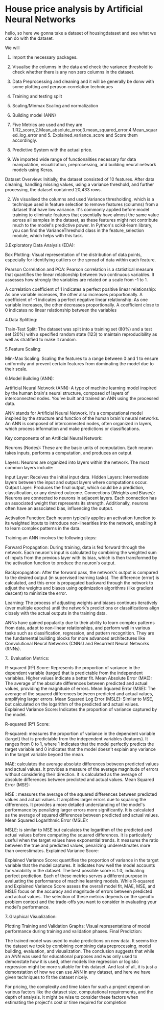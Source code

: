 # House price analysis by Artificial Neural Networks 
hello, so here we gonna take a dataset of housingdataset and see what we can do with the dataset.



We will



1. Import the necessary packages.
2. Visualise the columns in the data and check the variance threshold to check whether there is any non zero columns in the dataset.
3. Data Preprocessing and cleaning and it will be generally be donw with some plotting and perason correlation techniques
4. Training and testing split
5. Scaling/Minmax Scaling and normalization
6. Building model (ANN)
7. Five Metrics are used and they are 1.R2_score,2.Mean_absolute_error,3.mean_squared_error,4.Mean_squared_log_error and 5. Explained_variance_score and Score them accordingly.
8. Predictive System with the actual price.



1. We imported wide range of functionalities necessary for data manipulation, visualization, preprocessing, and building neural network models using Keras.
 
Dataset Overview: Initially, the dataset consisted of 10 features. After data cleaning, handling missing values, using a variance threshold, and further processing, the dataset contained 20,433 rows.
  
2. We visualised the columns and used Variance thresholding, which is a technique used in feature selection to remove features (columns) from a dataset that have low variance. It's commonly applied before model training to eliminate features that essentially have almost the same value across all samples in the dataset, as these features might not contribute much to the model's predictive power.
In Python's scikit-learn library, you can find the VarianceThreshold class in the feature_selection module, which helps with this task.

3.Exploratory Data Analysis (EDA):

Box Plotting: Visual representation of the distribution of data points, especially for identifying outliers or the spread of data within each feature.

Pearson Correlation and PCA: 
Pearson correlation is a statistical measure that quantifies the linear relationship between two continuous variables. It assesses how strongly the variables are related on a scale from -1 to 1.

A correlation coefficient of 1 indicates a perfect positive linear relationship: As one variable increases, the other also increases proportionally.
A coefficient of -1 indicates a perfect negative linear relationship: As one variable increases, the other decreases proportionally.
A coefficient close to 0 indicates no linear relationship between the variables

4.Data Splitting:

Train-Test Split: The dataset was split into a training set (80%) and a test set (20%) with a specified random state (123) to maintain reproducibility as well as stratified to make it random.

5.Feature Scaling:

Min-Max Scaling: Scaling the features to a range between 0 and 1 to ensure uniformity and prevent certain features from dominating the model due to their scale.

6.Model Building (ANN):

Artificial Neural Network (ANN): A type of machine learning model inspired by the human brain's neural structure, composed of layers of interconnected nodes. You've built and trained an ANN using the processed data.

ANN stands for Artificial Neural Network. It's a computational model inspired by the structure and function of the human brain's neural networks. An ANN is composed of interconnected nodes, often organized in layers, which process information and make predictions or classifications.

Key components of an Artificial Neural Network:

Neurons (Nodes): These are the basic units of computation. Each neuron takes inputs, performs a computation, and produces an output.

Layers: Neurons are organized into layers within the network. The most common layers include:

Input Layer: Receives the initial input data.
Hidden Layers: Intermediate layers between the input and output layers where computations occur.
Output Layer: Produces the final output, which could be a prediction, classification, or any desired outcome.
Connections (Weights and Biases): Neurons are connected to neurons in adjacent layers. Each connection has an associated weight that represents its strength. Additionally, neurons often have an associated bias, influencing the output.

Activation Function: Each neuron typically applies an activation function to its weighted inputs to introduce non-linearities into the network, enabling it to learn complex patterns in the data.

Training an ANN involves the following steps:

Forward Propagation: During training, data is fed forward through the network. Each neuron's input is calculated by combining the weighted sum of inputs from the previous layer with its bias, which is then transformed by the activation function to produce the neuron's output.

Backpropagation: After the forward pass, the network's output is compared to the desired output (in supervised learning tasks). The difference (error) is calculated, and this error is propagated backward through the network to adjust the weights and biases using optimization algorithms (like gradient descent) to minimize the error.

Learning: The process of adjusting weights and biases continues iteratively (over multiple epochs) until the network's predictions or classifications align closely with the actual outputs in the training data.

ANNs have gained popularity due to their ability to learn complex patterns from data, adapt to non-linear relationships, and perform well in various tasks such as classification, regression, and pattern recognition. They are the fundamental building blocks for more advanced architectures like Convolutional Neural Networks (CNNs) and Recurrent Neural Networks (RNNs).


7.. Evaluation Metrics:

R-squared (R²) Score: Represents the proportion of variance in the dependent variable (target) that is predictable from the independent variables. Higher values indicate a better fit.
Mean Absolute Error (MAE): The average of the absolute differences between predicted and actual values, providing the magnitude of errors.
Mean Squared Error (MSE): The average of the squared differences between predicted and actual values, amplifying larger errors.
Mean Squared Log Error (MSLE): Similar to MSE, but calculated on the logarithm of the predicted and actual values.
Explained Variance Score: Indicates the proportion of variance captured by the model.

R-squared (R²) Score:

R-squared:  measures the proportion of variance in the dependent variable (target) that is predictable from the independent variables (features).
It ranges from 0 to 1, where 1 indicates that the model perfectly predicts the target variable and 0 indicates that the model doesn't explain any variance in the target variable beyond the mean.


MAE: calculates the average absolute differences between predicted values and actual values.
It provides a measure of the average magnitude of errors without considering their direction.
It is calculated as the average of absolute differences between predicted and actual values.
Mean Squared Error (MSE):

MSE : measures the average of the squared differences between predicted values and actual values.
It amplifies larger errors due to squaring the differences.
It provides a more detailed understanding of the model's performance by penalizing larger errors more significantly.
It is calculated as the average of squared differences between predicted and actual values.
Mean Squared Logarithmic Error (MSLE):

MSLE:  is similar to MSE but calculates the logarithm of the predicted and actual values before computing the squared differences.
It is particularly useful when the target values have exponential trends.
It measures the ratio between the true and predicted values, penalizing underestimates more than overestimates.
Explained Variance Score:

Explained Variance Score: quantifies the proportion of variance in the target variable that the model captures.
It indicates how well the model accounts for variability in the dataset.
The best possible score is 1.0, indicating perfect prediction.
Each of these metrics serves a different purpose in evaluating the performance of machine learning models. While R-squared and Explained Variance Score assess the overall model fit, MAE, MSE, and MSLE focus on the accuracy and magnitude of errors between predicted and actual values. The selection of these metrics depends on the specific problem context and the trade-offs you want to consider in evaluating your model's performance.

7..Graphical Visualization:

Plotting Training and Validation Graphs: Visual representations of model performance during training and validation phases.
Final Prediction:

The trained model was used to make predictions on new data.
It seems like the dataset we took by combining combining data preprocessing, model building, evaluation, and visualization. The conclusion suggests that while an ANN was used for educational purposes and was only used to demonstate how it is used, other models like regression or logistic regression might be more suitable for this dataset. And last of all, it is just a demonstation of how we can use ANN in any dataset, and here we have given techniques to fit the dataset nicely.

For pricing, the complexity and time taken for such a project depend on various factors like the dataset size, computational requirements, and the depth of analysis. It might be wise to consider these factors when estimating the project's cost or time required for completion




